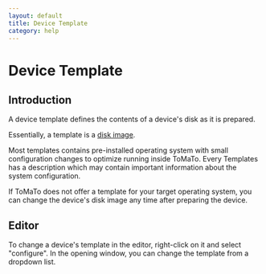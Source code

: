 ```yaml
---
layout: default
title: Device Template
category: help
---
```

# Device Template

## Introduction
A device template defines the contents of a device's disk as it is prepared.

Essentially, a template is a [disk image](../disk_image).

Most templates contains pre-installed operating system with small configuration changes to optimize running inside ToMaTo.
Every Templates has a description which may contain important information about the system configuration.

If ToMaTo does not offer a template for your target operating system, you can change the device's disk image any time after preparing the device.

## Editor
To change a device's template in the editor, right-click on it and select "configure". In the opening window, you can change the template from a dropdown list.
